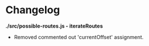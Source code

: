 # Changelog

**./src/possible-routes.js - iterateRoutes**
* Removed commented out 'currentOffset' assignment.